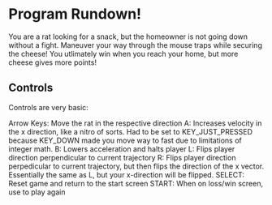 # Program Rundown!

You are a rat looking for a snack, but the homeowner is not going down without a fight. Maneuver your way through the mouse traps while securing the cheese! You utlimately win when you reach your home, but more cheese gives more points!

## Controls
Controls are very basic:

Arrow Keys: Move the rat in the respective direction
A: Increases velocity in the x direction, like a nitro of sorts. Had to be set to KEY_JUST_PRESSED because KEY_DOWN made you move way to fast due to limitations of integer math. 
B: Lowers acceleration and halts player
L: Flips player direction perpendicular to current trajectory
R: Flips player direction perpedicular to current trajectory, but then flips the direction of the x vector. Essentially the same as L, but your x-direction will be flipped.
SELECT: Reset game and return to the start screen
START: When on loss/win screen, use to play again